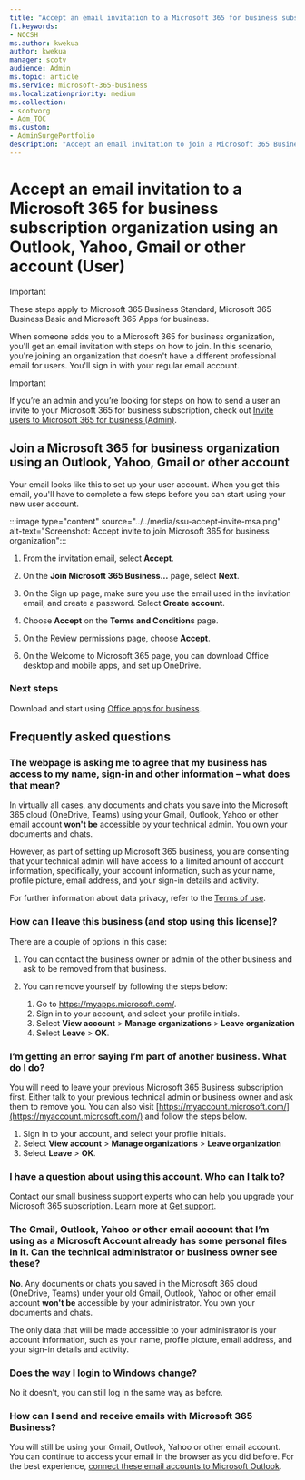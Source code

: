 ```yaml
---
title: "Accept an email invitation to a Microsoft 365 for business subscription organization using an Outlook, Yahoo, Gmail or other account (User)"
f1.keywords:
- NOCSH
ms.author: kwekua
author: kwekua
manager: scotv
audience: Admin
ms.topic: article
ms.service: microsoft-365-business
ms.localizationpriority: medium
ms.collection: 
- scotvorg
- Adm_TOC
ms.custom: 
- AdminSurgePortfolio
description: "Accept an email invitation to join a Microsoft 365 Business Standard organization using an Outlook, Yahoo, Gmail or other account."
---
```


# Accept an email invitation to a Microsoft 365 for business subscription organization using an Outlook, Yahoo, Gmail or other account (User)

> [!IMPORTANT]
> These steps apply to Microsoft 365 Business Standard, Microsoft 365 Business Basic and Microsoft 365 Apps for business.

When someone adds you to a Microsoft 365 for business organization, you'll get an email invitation with steps on how to join. In this scenario, you're joining an organization that doesn't have a different professional email for users. You'll sign in with your regular email account.

> [!IMPORTANT]
> If you’re an admin and you’re looking for steps on how to send a user an invite to your Microsoft 365 for business subscription, check out [Invite users to Microsoft 365 for business (Admin)](admin-invite-business-standard.md).

## Join a Microsoft 365 for business organization using an Outlook, Yahoo, Gmail or other account

Your email looks like this to set up your user account. When you get this email, you'll have to complete a few steps before you can start using your new user account.

:::image type="content" source="../../media/ssu-accept-invite-msa.png" alt-text="Screenshot: Accept invite to join Microsoft 365 for business organization":::

1. From the invitation email, select **Accept**.

2. On the **Join Microsoft 365 Business...** page, select **Next**.

3. On the Sign up page, make sure you use the email used in the invitation email, and create a password. Select **Create account**.

4. Choose **Accept** on the **Terms and Conditions** page.

5. On the Review permissions page, choose **Accept**.

6. On the Welcome to Microsoft 365 page, you can download Office desktop and mobile apps, and set up OneDrive.

### Next steps

Download and start using [Office apps for business](https://support.microsoft.com/office/install-office-apps-from-office-365-dcf2d841-dac7-455b-9a77-fc8f7ee92702).

## Frequently asked questions

### The webpage is asking me to agree that my business has access to my name, sign-in and other information – what does that mean?

In virtually all cases, any documents and chats you save into the Microsoft 365 cloud (OneDrive, Teams) using your Gmail, Outlook, Yahoo or other email account **won't be** accessible by your technical admin. You own your documents and chats.

However, as part of setting up Microsoft 365 business, you are consenting that your technical admin will have access to a limited amount of account information, specifically, your account information, such as your name, profile picture, email address, and your sign-in details and activity.

For further information about data privacy, refer to the [Terms of use](https://ssu.office.com/terms/en-US/smb_eula.txt).

### How can I leave this business (and stop using this license)?

There are a couple of options in this case:  

1. You can contact the business owner or admin of the other business and ask to be removed from that business.

2. You can remove yourself by following the steps below:

    1. Go to https://myapps.microsoft.com/.
    2. Sign in to your account, and select your profile initials.
    3. Select **View account** > **Manage organizations** > **Leave organization**
    4. Select **Leave** > **OK**.

### I’m getting an error saying I’m part of another business.  What do I do?

You will need to leave your previous Microsoft 365 Business subscription first. Either talk to your previous technical admin or business owner and ask them to remove you. You can also visit [https://myaccount.microsoft.com/](https://myaccount.microsoft.com/) and follow the steps below.

1. Sign in to your account, and select your profile initials.
2. Select **View account** > **Manage organizations** > **Leave organization**
3. Select **Leave** > **OK**.

### I have a question about using this account. Who can I talk to?

Contact our small business support experts who can help you upgrade your Microsoft 365 subscription. Learn more at [Get support](../get-help-support.md).

### The Gmail, Outlook, Yahoo or other email account that I’m using as a Microsoft Account already has some personal files in it. Can the technical administrator or business owner see these?

**No**. Any documents or chats you saved in the Microsoft 365 cloud (OneDrive, Teams) under your old Gmail, Outlook, Yahoo or other email account **won't be** accessible by your administrator.  You own your documents and chats.

The only data that will be made accessible to your administrator is your account information, such as your name, profile picture, email address, and your sign-in details and activity.

### Does the way I login to Windows change?

No it doesn’t, you can still log in the same way as before.

### How can I send and receive emails with Microsoft 365 Business?

You will still be using your Gmail, Outlook, Yahoo or other email account.  You can continue to access your email in the browser as you did before. For the best experience, [connect these email accounts to Microsoft Outlook](https://support.microsoft.com/office/add-an-email-account-to-outlook-6e27792a-9267-4aa4-8bb6-c84ef146101b).
